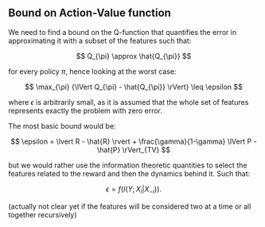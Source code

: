 ## Bound on Action-Value function

We need to find a bound on the Q-function that quantifies the error in approximating it with a subset of the features such that:

$$ Q_{\pi} \approx \hat{Q_{\pi}} $$

for every policy $\pi$, hence looking at the worst case:

$$ \max_{\pi} {\lVert Q_{\pi} - \hat{Q_{\pi}} \rVert} \leq \epsilon $$

where $\epsilon$ is arbitrarily small, as it is assumed that the whole set of features represents exactly the problem with zero error.

The most basic bound would be:

$$ \epsilon = \lvert R - \hat{R} \rvert + \frac{\gamma}{1-\gamma} \lVert P - \hat{P} \rVert_{TV} $$ 

but we would rather use the information theoretic quantities to select the features related to the reward and then the dynamics behind it. Such that:

$$ \epsilon = f(I(Y;X_i | X_{-i})) .$$ 

(actually not clear yet if the features will be considered two at a time or all together recursively)
